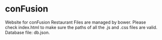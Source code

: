 # conFusion
Website for conFusion Restaurant
Files are managed by bower.
Please check index.html to make sure the paths of all the .js and .css files are valid.
Database file: db.json.
